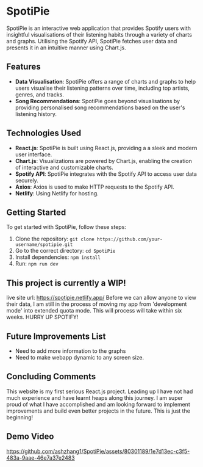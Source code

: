 # SpotiPie

SpotiPie is an interactive web application that provides Spotify users with insightful visualisations of their listening habits through a variety of charts and graphs. Utilising the Spotify API, SpotiPie fetches user data and presents it in an intuitive manner using Chart.js.

## Features

- **Data Visualisation**: SpotiPie offers a range of charts and graphs to help users visualise their listening patterns over time, including top artists, genres, and tracks.
- **Song Recommendations**: SpotiPie goes beyond visualisations by providing personalised song recommendations based on the user's listening history.

## Technologies Used

- **React.js**: SpotiPie is built using React.js, providing a a sleek and modern user interface.
- **Chart.js**: Visualizations are powered by Chart.js, enabling the creation of interactive and customizable charts.
- **Spotify API**: SpotiPie integrates with the Spotify API to access user data securely.
- **Axios**: Axios is used to make HTTP requests to the Spotify API.
- **Netlify**: Using Netlify for hosting.

## Getting Started

To get started with SpotiPie, follow these steps:

1. Clone the repository: `git clone https://github.com/your-username/spotipie.git`
2. Go to the correct directory: `cd SpotiPie`
3. Install dependencies: `npm install`
4. Run: `npm run dev`

## This project is currently a WIP!
live site url: https://spotipie.netlify.app/
Before we can allow anyone to view their data, I am still in the process of moving my app from 'development mode' into extended quota mode.
This will process will take within six weeks. HURRY UP SPOTIFY!

## Future Improvements List
- Need to add more information to the graphs
- Need to make webapp dynamic to any screen size.

## Concluding Comments
This website is my first serious React.js project. Leading up I have not had much experience and have learnt heaps along this journey.
I am super proud of what I have accomplished and am looking forward to implement improvements and build even better projects in the future.
This is just the beginning!

## Demo Video


https://github.com/ashzhang1/SpotiPie/assets/80301189/1e7d13ec-c3f5-483a-9aae-46e7a37e2483

